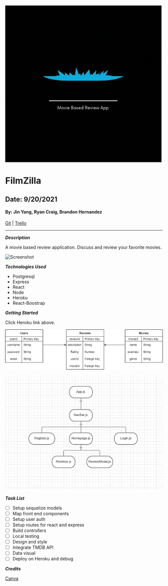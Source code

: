 ![](FilmZilla.gif)

# FilmZilla

## Date: 9/20/2021

#### By: Jin Yang, Ryan Craig, Brandon Hernandez

[Git](https://github.com/jinyangb/Filmzilla) | [Trello]()

---

**_Description_**

A movie based review application. Discuss and review your favorite movies.

![Screenshot](https://repository-images.githubusercontent.com/141744474/1ce68080-769e-11ea-8f62-d743905db95e)

**_Technologies Used_**

- Postgresql
- Express
- React
- Node
- Heroku
- React-Boostrap

**_Getting Started_**

Click Heroku link above.

![ERD](ERD.png)

![CHD](CHD.png)

**_Task List_**

- [ ] Setup sequelize models
- [ ] Map front end components
- [ ] Setup user auth
- [ ] Setup routes for react and express
- [ ] Build controllers
- [ ] Local testing
- [ ] Design and style
- [ ] Integrate TMDB API
- [ ] Data visual
- [ ] Deploy on Heroku and debug

**_Credits_**

[Canva](canva.com)
